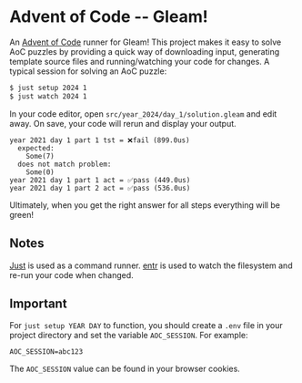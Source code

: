 # Advent of Code -- Gleam!

An [Advent of Code](https://adventofcode.com) runner for Gleam! This project makes it easy to solve AoC puzzles by providing a quick way of downloading input, generating template source files and running/watching your code for changes. A typical session for solving an AoC puzzle:

```bash
$ just setup 2024 1
$ just watch 2024 1
```

In your code editor, open `src/year_2024/day_1/solution.gleam` and edit away. On save, your code will rerun and display your output.

```
year 2021 day 1 part 1 tst = ❌fail (899.0us)
  expected:
    Some(7)
  does not match problem:
    Some(0)
year 2021 day 1 part 1 act = ✅pass (449.0us)
year 2021 day 1 part 2 act = ✅pass (536.0us)
```

Ultimately, when you get the right answer for all steps everything will be green!

## Notes

[Just](https://just.systems) is used as a command runner. [entr](https://github.com/eradman/entr) is used to watch the filesystem and re-run your code when changed.

## Important

For `just setup YEAR DAY` to function, you should create a `.env` file in your project directory and set the variable `AOC_SESSION`. For example:

```
AOC_SESSION=abc123
```

The `AOC_SESSION` value can be found in your browser cookies.
